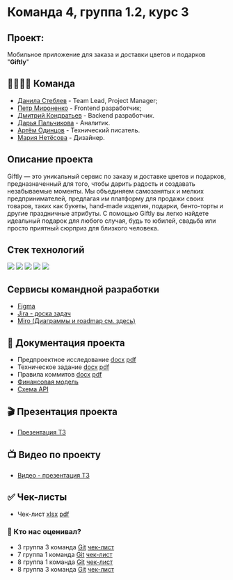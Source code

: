 # Команда 4, группа 1.2, курс 3
## Проект: 
Мобильное приложение для заказа и доставки цветов и подарков "**Giftly**"

## 👨‍👨‍👦‍👦 Команда 
- [Данила Стеблев](https://github.com/danielsteblev "") - Team Lead, Project Manager;
- [Петр Мироненко](https://github.com/IshimoRin "") - Frontend разработчик;
- [Дмитрий Кондратьев](https://github.com/Starks2121 "") - Backend разработчик.
- [Дарья Пальчикова](https://github.com/deola-q "") - Аналитик.
- [Артём Одинцов](https://github.com/Dodger0072 "") - Технический писатель.
- [Мария Нетёсова]("") - Дизайнер.

## Описание проекта
Giftly — это уникальный сервис по заказу и доставке цветов и подарков, предназначенный для того, чтобы дарить радость и создавать незабываемые моменты. 
Мы объединяем самозанятых и мелких предпринимателей, предлагая им платформу для продажи своих товаров, таких как букеты, hand-made изделия, подарки, бенто-торты и другие праздничные атрибуты. С помощью Giftly вы легко найдете идеальный подарок для любого случая, будь то юбилей, свадьба или просто приятный сюрприз для близкого человека. 

## Стек технологий

<img src="https://img.shields.io/badge/Django-265422?style=for-the-badge&logo=django&logoColor=white"/>  <img src="https://img.shields.io/badge/FLUTTER-99fff8?style=for-the-badge&logo=flutter&logoColor=black"/> 
  <img src="https://img.shields.io/badge/DART-6eeafa?style=for-the-badge&logo=dart&logoColor=black"/>  <img src="https://img.shields.io/badge/POSTGRESQL-add8e6?style=for-the-badge&logo=postgresql&logoColor=black"/>  <img src="https://img.shields.io/badge/docker-29d8ff?style=for-the-badge&logo=docker&logoColor=white"/>

## Сервисы командной разработки
+ [Figma](https://www.figma.com/design/KvNbno6IojAUMuE60NUKpL/Giftly?node-id=0-1&t=CunnZH5WBdZAB6P6-1)
+ [Jira - доска задач](https://id.atlassian.com/invite/p/jira-software?id=Nz9hN7lHRm2m6LM9xuMs-Q)
+ [Miro (Диаграммы и roadmap см. здесь)](https://miro.com/app/board/uXjVIQt8Zn0=/?share_link_id=221836199551)


## 📄 Документация проекта
+ Предпроектное исследование [docx](https://github.com/Dodger0072/Programming-technologies-project/blob/main/docs/%D0%9F%D1%80%D0%B5%D0%B4%D0%BF%D1%80%D0%BE%D0%B5%D0%BA%D1%82%D0%BD%D0%BE%D0%B5%20%D0%B8%D1%81%D1%81%D0%BB%D0%B5%D0%B4%D0%BE%D0%B2%D0%B0%D0%BD%D0%B8%D0%B5/%D0%9F%D1%80%D0%B5%D0%B4%D0%BF%D1%80%D0%BE%D0%B5%D0%BA%D1%82%D0%BD%D0%BE%D0%B5%20%D0%B8%D1%81%D1%81%D0%BB%D0%B5%D0%B4%D0%BE%D0%B2%D0%B0%D0%BD%D0%B8%D0%B5.docx) [pdf](https://github.com/Dodger0072/Programming-technologies-project/blob/main/docs/%D0%9F%D1%80%D0%B5%D0%B4%D0%BF%D1%80%D0%BE%D0%B5%D0%BA%D1%82%D0%BD%D0%BE%D0%B5%20%D0%B8%D1%81%D1%81%D0%BB%D0%B5%D0%B4%D0%BE%D0%B2%D0%B0%D0%BD%D0%B8%D0%B5/%D0%9F%D1%80%D0%B5%D0%B4%D0%BF%D1%80%D0%BE%D0%B5%D0%BA%D1%82%D0%BD%D0%BE%D0%B5%20%D0%B8%D1%81%D1%81%D0%BB%D0%B5%D0%B4%D0%BE%D0%B2%D0%B0%D0%BD%D0%B8%D0%B5.pdf)
+ Техническое задание [docx](https://github.com/Dodger0072/Programming-technologies-project/blob/main/docs/%D0%A2%D0%B5%D1%85%D0%BD%D0%B8%D1%87%D0%B5%D1%81%D0%BA%D0%BE%D0%B5%20%D0%B7%D0%B0%D0%B4%D0%B0%D0%BD%D0%B8%D0%B5/%D0%A2%D0%B5%D1%85%D0%BD%D0%B8%D1%87%D0%B5%D1%81%D0%BA%D0%BE%D0%B5%20%D0%B7%D0%B0%D0%B4%D0%B0%D0%BD%D0%B8%D0%B5.doc) [pdf](https://github.com/Dodger0072/Programming-technologies-project/blob/main/docs/%D0%A2%D0%B5%D1%85%D0%BD%D0%B8%D1%87%D0%B5%D1%81%D0%BA%D0%BE%D0%B5%20%D0%B7%D0%B0%D0%B4%D0%B0%D0%BD%D0%B8%D0%B5/%D0%A2%D0%B5%D1%85%D0%BD%D0%B8%D1%87%D0%B5%D1%81%D0%BA%D0%BE%D0%B5%20%D0%B7%D0%B0%D0%B4%D0%B0%D0%BD%D0%B8%D0%B5.pdf)
+ Правила коммитов [docx](https://github.com/Dodger0072/Programming-technologies-project/blob/main/docs/%D0%9F%D1%80%D0%B0%D0%B2%D0%B8%D0%BB%D0%B0%20%D0%BA%D0%BE%D0%BC%D0%BC%D0%B8%D1%82%D0%BE%D0%B2/%D0%9F%D1%80%D0%B0%D0%B2%D0%B8%D0%BB%D0%B0%20%D0%BA%D0%BE%D0%BC%D0%BC%D0%B8%D1%82%D0%BE%D0%B2.doc) [pdf](https://github.com/Dodger0072/Programming-technologies-project/blob/main/docs/%D0%9F%D1%80%D0%B0%D0%B2%D0%B8%D0%BB%D0%B0%20%D0%BA%D0%BE%D0%BC%D0%BC%D0%B8%D1%82%D0%BE%D0%B2/%D0%9F%D1%80%D0%B0%D0%B2%D0%B8%D0%BB%D0%B0%20%D0%BA%D0%BE%D0%BC%D0%BC%D0%B8%D1%82%D0%BE%D0%B2.pdf)
+  [Финансовая модель](https://docs.google.com/spreadsheets/d/1kbQFjhRnAkh_y2s77WcYbAIn_lpS5xQK/edit?usp=sharing&ouid=106128977690791711365&rtpof=true&sd=true)
+  [Схема API](https://editor.swagger.io/?url=https://gist.githubusercontent.com/Starks2121/2542d78d3d8c4f9f45325f3700e55b99/raw/fe44365c1a5f26c9b6a5015df54d07921ab272ad/openapi.yaml)

## 🎬 Презентация проекта
+ [Презентация ТЗ](https://github.com/Dodger0072/Programming-technologies-project/blob/main/docs/%D0%9F%D1%80%D0%B5%D0%B7%D0%B5%D0%BD%D1%82%D0%B0%D1%86%D0%B8%D0%B8/%D0%9F%D1%80%D0%B5%D0%B7%D0%B5%D0%BD%D1%82%D0%B0%D1%86%D0%B8%D1%8F%20%D0%A2%D0%97.pdf)

## 📺 Видео по проекту
+ [Видео - презентация ТЗ](https://drive.google.com/file/d/1BhGjZ7tFoYjIO4Wo1j9YUP1JnrPgwRfz/view?usp=drive_link)
## ✅ Чек-листы

+ Чек-лист [xlsx](https://docs.google.com/spreadsheets/d/12t66YL6_T-VlFuuj86yQrHgUEHzscdUTIaRtULMLzpQ/edit?gid=0#gid=0) [pdf]()

### 🤝 Кто нас оценивал?
+ 3 группа 3 команда [Git](https://github.com/qudest/voyago) [чек-лист](https://docs.google.com/spreadsheets/d/1OioB3z3DnBsB88rAg54IMC_nxb7ORmjc_hf41RPbbbs/edit?gid=116236438#gid=116236438)
+ 7 группа 1 команда [Git](https://github.com/TP-RENTPLACE) [чек-лист]()
+ 8 группа 1 команда [Git](https://github.com/mxnmiraii/vkatun?tab=readme-ov-file)  [чек-лист]()
+ 8 группа 3 команда [Git](https://gitlab.com/rlwd/main) [чек-лист]()


